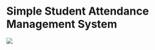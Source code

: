 # Simple Student Attendance Management System

<img src="https://user-images.githubusercontent.com/23507207/31865146-81a19c14-b78b-11e7-8c8a-c5a754800269.png">

